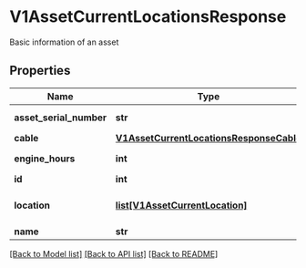 # V1AssetCurrentLocationsResponse

Basic information of an asset
## Properties
Name | Type | Description | Notes
------------ | ------------- | ------------- | -------------
**asset_serial_number** | **str** | Asset serial number | [optional] 
**cable** | [**V1AssetCurrentLocationsResponseCable**](V1AssetCurrentLocationsResponseCable.md) |  | [optional] 
**engine_hours** | **int** | Engine hours | [optional] 
**id** | **int** | Asset ID | 
**location** | [**list[V1AssetCurrentLocation]**](V1AssetCurrentLocation.md) | Current location of an asset | [optional] 
**name** | **str** | Asset name | [optional] 

[[Back to Model list]](../README.md#documentation-for-models) [[Back to API list]](../README.md#documentation-for-api-endpoints) [[Back to README]](../README.md)


